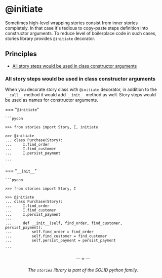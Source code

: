 # @initiate

Sometimes high-level wrapping stories consist from inner stories completely. In
that case it's tedious to copy-paste steps definition into constructor
arguments. To reduce level of boilerplace code in such cases, stories library
provides `@initiate` decorator.

## Principles

- [All story steps would be used in class constructor arguments](#all-story-steps-would-be-used-in-class-constructor-arguments)

### All story steps would be used in class constructor arguments

When you decorate story class with `@initiate` decorator, in addition to the
`__call__` method it would add `__init__` method as well. Story steps would be
used as names for constructor arguments.

=== "`@initiate`"

    ```pycon

    >>> from stories import Story, I, initiate

    >>> @initiate
    ... class Purchase(Story):
    ...     I.find_order
    ...     I.find_customer
    ...     I.persist_payment

    ```

=== "`__init__`"

    ```pycon

    >>> from stories import Story, I

    >>> @initiate
    ... class Purchase(Story):
    ...     I.find_order
    ...     I.find_customer
    ...     I.persist_payment
    ...
    ...     def __init__(self, find_order, find_customer, persist_payment):
    ...         self.find_order = find_order
    ...         self.find_customer = find_customer
    ...         self.persist_payment = persist_payment

    ```

<p align="center">&mdash; ⭐ &mdash;</p>
<p align="center"><i>The <code>stories</code> library is part of the SOLID python family.</i></p>
